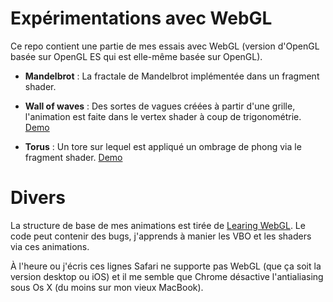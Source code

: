 # Expérimentations avec WebGL

Ce repo contient une partie de mes essais avec WebGL (version d'OpenGL basée sur OpenGL ES qui est elle-même basée sur OpenGL).

- **Mandelbrot** : La fractale de Mandelbrot implémentée dans un fragment shader.

- **Wall of waves** : Des sortes de vagues créées à partir d'une grille, l'animation est faite dans le vertex shader à coup de trigonométrie. [Demo](http://mraaaah.fr/WebGL/wall_of_waves.html)

- **Torus** : Un tore sur lequel est appliqué un ombrage de phong via le fragment shader. [Demo](http://mraaaah.fr/WebGL/torus.html)

# Divers

La structure de base de mes animations est tirée de [Learing WebGL](http://learningwebgl.com/blog/?page_id=1217). Le code peut contenir des bugs, j'apprends à manier les VBO et les shaders via ces animations.

À l'heure ou j'écris ces lignes Safari ne supporte pas WebGL (que ça soit la version desktop ou iOS) et il me semble que Chrome désactive l'antialiasing sous Os X (du moins sur mon vieux MacBook).

